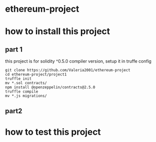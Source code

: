 # ethereum-project


# how to install this project
## part 1
this project is for solidity ^0.5.0 compiler version, setup it in truffe config

    git clone https://github.com/Valeria2001/ethereum-project 
    cd ethereum-project/project1
    truffle init
    mv *.sol contracts/ 
    npm install @openzeppelin/contracts@2.5.0
    truffle compile
    mv *.js migrations/
    
## part2
# how to test this project    


